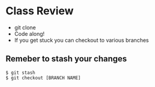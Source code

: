 # Class Review

- git clone
- Code along!
- If you get stuck you can checkout to various branches

## Remeber to stash your changes

```
$ git stash
$ git checkout [BRANCH NAME]
```
